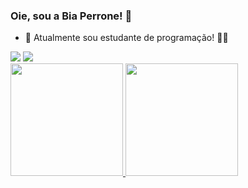 ### Oie, sou a Bia Perrone! 👋

- 🔭 Atualmente sou estudante de programação! 🙋‍♀️
<div>
  <a href="https://www.linkedin.com/in/biaperrone" target="_blank"><img src="https://img.shields.io/badge/-LinkedIn-%230077B5?style=for-the-badge&logo=linkedin&logoColor=white"></a>
  <a href="mailto:bdsperrone@gmail.com" target="_blank"><img src="https://img.shields.io/badge/-Gmail-D14836?style=for-the-badge&logo=gmail&logoColor=white"></a>
</div>
<div>
  <a href="https://www.linkedin.com/in/biaperrone"> 
<img height="180em" src="https://github-readme-stats.vercel.app/api?username=bdsperrone&theme=chartreuse-dark&show_icons=true">
<img height="180em" src="https://github-readme-stats.vercel.app/api/top-langs/?username=bdsperrone&layout=compact&langs_count=7&theme=chartreuse-dark"/>
</div>
